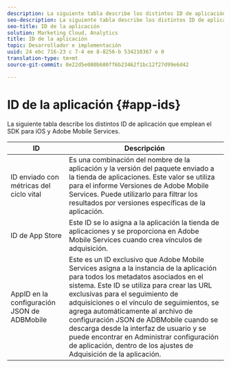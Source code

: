 ```yaml
---
description: La siguiente tabla describe los distintos ID de aplicación que emplean el SDK para iOS y Adobe Mobile Services.
seo-description: La siguiente tabla describe los distintos ID de aplicación que emplean el SDK para iOS y Adobe Mobile Services.
seo-title: ID de la aplicación
solution: Marketing Cloud, Analytics
title: ID de la aplicación
topic: Desarrollador e implementación
uuid: 24 ebc 716-23 c 7-4 ee 8-8256-b 534210367 e 0
translation-type: tm+mt
source-git-commit: 0e22d5e080b680ff6b23462f1bc12f27d99e6d42

---
```



# ID de la aplicación {#app-ids}

La siguiente tabla describe los distintos ID de aplicación que emplean el SDK para iOS y Adobe Mobile Services.

| ID | Descripción |
|--- |--- |
| ID enviado con métricas del ciclo vital | Es una combinación del nombre de la aplicación y la versión del paquete enviado a la tienda de aplicaciones.  Este valor se utiliza para el informe Versiones de Adobe Mobile Services. Puede utilizarlo para filtrar los resultados por versiones específicas de la aplicación. |
| ID de App Store | Este ID se lo asigna a la aplicación la tienda de aplicaciones y se proporciona en Adobe Mobile Services cuando crea vínculos de adquisición. |
| AppID en la configuración JSON de ADBMobile | Este es un ID exclusivo que Adobe Mobile Services asigna a la instancia de la aplicación para todos los metadatos asociados en el sistema.  Este ID se utiliza para crear las URL exclusivas para el seguimiento de adquisiciones o el vínculo de seguimientos, se agrega automáticamente al archivo de configuración JSON de ADBMobile cuando se descarga desde la interfaz de usuario y se puede encontrar en Administrar configuración de aplicación, dentro de los ajustes de Adquisición de la aplicación. |

